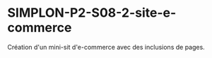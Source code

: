 # SIMPLON-P2-S08-2-site-e-commerce
Création d'un mini-sit d'e-commerce avec des inclusions de pages. 
